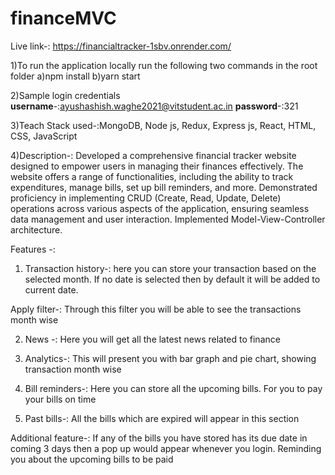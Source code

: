 # financeMVC
Live link-:
https://financialtracker-1sbv.onrender.com/

1)To run the application locally run the following two commands in the root folder 
   a)npm install 
   b)yarn start

2)Sample login credentials
**username**-:ayushashish.waghe2021@vitstudent.ac.in 
**password**-:321




3)Teach Stack used-:MongoDB, Node js, Redux, Express js, React,
HTML, CSS, JavaScript

4)Description-: Developed a comprehensive financial tracker website
designed to empower users in managing their finances effectively.
The website offers a range of functionalities, including the ability to
track expenditures, manage bills, set up bill reminders, and more.
Demonstrated proficiency in implementing CRUD (Create, Read,
Update, Delete) operations across various aspects of the application,
ensuring seamless data management and user interaction.
Implemented Model-View-Controller architecture.

Features -:

1) Transaction history-: here you can store your transaction based on the selected month. If no date is selected then by default it will be added to current date.

Apply filter-: Through this filter you will be able to see the transactions month wise

2) News -: Here you will get all the latest news related to finance

3) Analytics-: This will present you with bar graph and pie chart, showing transaction month wise

4) Bill reminders-: Here you can store all the upcoming bills. For you to pay your bills on time

5) Past bills-: All the bills which are expired will appear in this section

Additional feature-: If any of the bills you have stored has its due date in coming 3 days then a pop up would appear whenever you login. Reminding you about the upcoming bills to be paid

